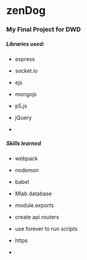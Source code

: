 # zenDog

### My Final Project for DWD

##### Libraries used:

* express

* socket.io

* ejs

* mongojs

* p5.js

* jQuery

* 

##### Skills learned

* webpack

* nodemon

* babel

* Mlab database

* module.exports

* create api routers

* use forever to run scripts

* https

* 

